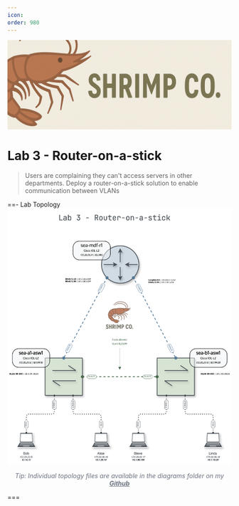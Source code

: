 ```yaml
---
icon:
order: 980
---
```

![](/static/network-academy/shrimpco/banner.png)

# Lab 3 - Router-on-a-stick
> Users are complaining they can't access servers in other departments. Deploy a router-on-a-stick solution to enable communication between VLANs

==- Lab Topology
![](https://raw.githubusercontent.com/network-chadmin/containerlab/refs/heads/main/network-academy/shrimp-co/diagrams/03_router-on-a-stick.png)

<p style="font-style: italic; color: #6b7280; font-size: 0.875rem; margin-top: 8px; text-align: center;">
<em>Tip: Individual topology files are available in the diagrams folder on my<strong><a href="https://github.com/network-chadmin/containerlab/tree/main/network-academy/shrimp-co/diagrams" style="color: #6b7280;"> Github</a></strong></em>
</p>
===